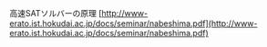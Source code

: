
高速SATソルバーの原理
[http://www-erato.ist.hokudai.ac.jp/docs/seminar/nabeshima.pdf](http://www-erato.ist.hokudai.ac.jp/docs/seminar/nabeshima.pdf)

